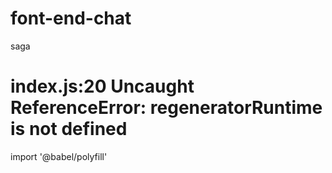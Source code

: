 # font-end-chat
saga
# index.js:20 Uncaught ReferenceError: regeneratorRuntime is not defined  
import '@babel/polyfill'
